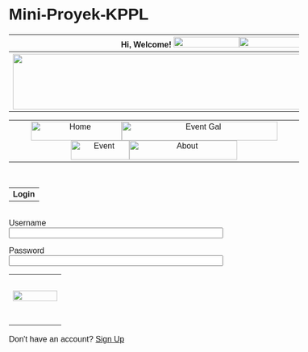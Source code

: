 # Mini-Proyek-KPPL
<script type="text/javascript">
function MM_swapImgRestore() { //v3.0
  var i,x,a=document.MM_sr; for(i=0;a&&i<a.length&&(x=a[i])&&x.oSrc;i++) x.src=x.oSrc;
}
function MM_preloadImages() { //v3.0
  var d=document; if(d.images){ if(!d.MM_p) d.MM_p=new Array();
    var i,j=d.MM_p.length,a=MM_preloadImages.arguments; for(i=0; i<a.length; i++)
    if (a[i].indexOf("#")!=0){ d.MM_p[j]=new Image; d.MM_p[j++].src=a[i];}}
}

function MM_findObj(n, d) { //v4.01
  var p,i,x;  if(!d) d=document; if((p=n.indexOf("?"))>0&&parent.frames.length) {
    d=parent.frames[n.substring(p+1)].document; n=n.substring(0,p);}
  if(!(x=d[n])&&d.all) x=d.all[n]; for (i=0;!x&&i<d.forms.length;i++) x=d.forms[i][n];
  for(i=0;!x&&d.layers&&i<d.layers.length;i++) x=MM_findObj(n,d.layers[i].document);
  if(!x && d.getElementById) x=d.getElementById(n); return x;
}

function MM_swapImage() { //v3.0
  var i,j=0,x,a=MM_swapImage.arguments; document.MM_sr=new Array; for(i=0;i<(a.length-2);i+=3)
   if ((x=MM_findObj(a[i]))!=null){document.MM_sr[j++]=x; if(!x.oSrc) x.oSrc=x.src; x.src=a[i+2];}
}
</script>
<style type="text/css">
body,td,th {
	font-family: Arial, Helvetica, sans-serif;
	font-size: medium;
}
</style>
<body onLoad="MM_preloadImages('Image/Login 1.png','Image/Sign up 1.png','Image/Home.png','Image/Event Gal 1.png','Image/About 1.png')"><table width="100%" border="0">
  <tr>
    <th width="19%" scope="col">&nbsp;</th>
    <th align="right" scope="col">Hi, Welcome! <a href="Login.php" onMouseOut="MM_swapImgRestore()" onMouseOver="MM_swapImage('Login','','Image/Login 1.png',1)"><img src="Image/Login.png" alt="" width="130" height="21" id="Login" /></a><a href="Sign Up.php" onMouseOut="MM_swapImgRestore()" onMouseOver="MM_swapImage('Sign Up','','Image/Sign up 1.png',1)"><img src="Image/Sign up.png" alt="" width="130" height="21" id="Sign Up" /></a></th>
  </tr>
  <tr>
    <th height="109" colspan="2" align="right" valign="middle"><img src="Image/Logo.png" alt="" width="579" height="110" /></th>
  </tr>
</table>
<table width="100%" border="0">
  <tr>
    <td height="65" colspan="2" align="center" valign="middle"><a href="Index.php" onMouseOut="MM_swapImgRestore()" onMouseOver="MM_swapImage('Home','','Image/Home.png',1)"><img src="Image/Home 1.png" alt="Home" width="180" height="38" id="Home" /></a><a href="Event Gallery.php" onMouseOut="MM_swapImgRestore()" onMouseOver="MM_swapImage('Event Gal','','Image/Event Gal 1.png',1)"><img src="Image/Event Gal.png" alt="Event Gal" width="309" height="38" id="Event Gal" /></a><a href="Event.php" onMouseOut="MM_swapImgRestore()" onMouseOver="MM_swapImage('Event','','Image/Event 1.png',0)"><img src="Image/Event.png" alt="Event" width="116" height="38" id="Event" /></a><a href="#" onMouseOut="MM_swapImgRestore()" onMouseOver="MM_swapImage('About','','Image/About 1.png',1)"><img src="Image/About.png" alt="About" width="214" height="38" id="About" /></a><a href="#" onMouseOut="MM_swapImgRestore()" onMouseOver="MM_swapImage('Event Gal','','Image/Event Gal 1.png',1)"><a href="#" onmouseout="MM_swapImgRestore()" onmouseover="MM_swapImage('Event','','Image/Event 1.png',1)"></a><a href="#" onMouseOut="MM_swapImgRestore()" onMouseOver="MM_swapImage('About','','Image/About 1.png',1)"></a></td>
  </tr>
</table>
<p>&nbsp;</p>
<form name="form1" method="post" action="">
  <table width="100%" border="0">
    <tr>
      <th align="center" scope="col">Login</th>
    </tr>
  </table>
  <p>
    <label><br>
      Username
      <br>
      <input name="Username" type="text" id="Username" size="50">
    </label>
  </p>
  <p>
    <label>Password
      <br>
      <input name="Password" type="password" id="Password" size="50">
    </label>
  </p>
</form>
<table width="39%" height="105" border="0">
  <tr>
    <th height="101" align="right" scope="col"><form name="form3" method="post" action="">
      <a href="Homepage Login.php"><img src="Image/Login 1.png" width="88" height="21"></a>
    </form></th>
  </tr>
</table>
<form name="form2" method="post" action="">
  Don't have an account? <a href="Sign Up.php">Sign Up</a>
</form>
<p>&nbsp;</p>
